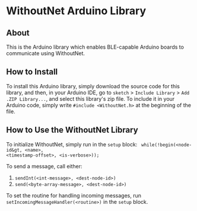 # WithoutNet Arduino Library

## About

This is the Arduino library which enables BLE-capable Arduino boards to communicate using WithoutNet.

## How to Install

To install this Arduino library, simply download the source code for this library, and then, in your Arduino IDE, go to `sketch` > `Include Library` > `Add .ZIP Library...`, and select this library's zip file.
To include it in your Arduino code, simply write `#include <WithoutNet.h>` at the beginning of the file.

## How to Use the WithoutNet Library

To initialize WithoutNet, simply run in the `setup` block:
<code>
while(!begin(&lt;node-id&gt, &lt;name&gt;, &lt;timestamp-offset&gt;, &lt;is-verbose&gt;));
</code>

To send a message, call either:

<ol>
  <li><code>sendInt(&lt;int-message&gt;, &lt;dest-node-id&gt;)</code></li>
  <li><code>send(&lt;byte-array-message&gt;, &lt;dest-node-id&gt;)</code></li>
</ol>

To set the routine for handling incoming messages, run `setIncomingMessageHandler(<routine>)` in the `setup` block.
